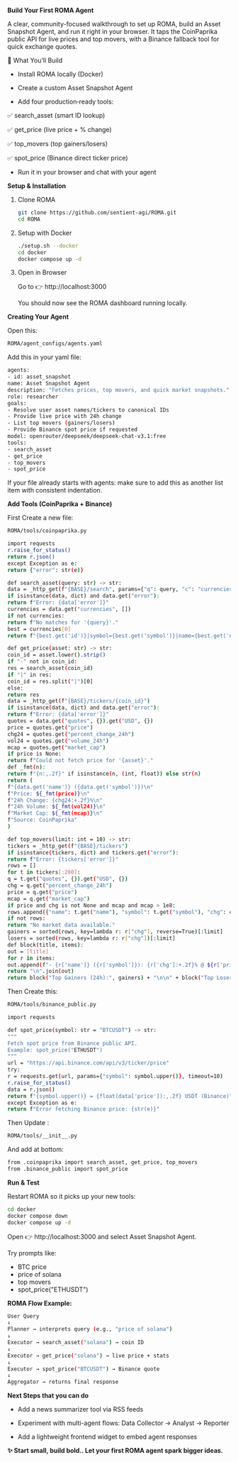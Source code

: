 **Build Your First ROMA Agent**

A clear, community-focused walkthrough to set up ROMA, build an Asset Snapshot Agent, and run it right in your browser. It taps the CoinPaprika public API for live prices and top movers, with a Binance fallback tool for quick exchange quotes.


🚀 What You’ll Build

- Install ROMA locally (Docker)

- Create a custom Asset Snapshot Agent

- Add four production‑ready tools:

 ✅ search_asset (smart ID lookup)

 ✅ get_price (live price + % change)

 ✅ top_movers (top gainers/losers)

 ✅ spot_price (Binance direct ticker price)

- Run it in your browser and chat with your agent
  

**Setup & Installation**

1. Clone ROMA
   ```bash
   git clone https://github.com/sentient-agi/ROMA.git
   cd ROMA
   ```
2. Setup with Docker
   ```bash
   ./setup.sh --docker
   cd docker
   docker compose up -d
   ```
 3. Open in Browser

    Go to 👉 http://localhost:3000

    You should now see the ROMA dashboard running locally.  

**Creating Your Agent**

Open this:
```bash
ROMA/agent_configs/agents.yaml
```
Add this in your yaml file:
```bash
agents:
- id: asset_snapshot
name: Asset Snapshot Agent
description: "Fetches prices, top movers, and quick market snapshots."
role: researcher
goals:
- Resolve user asset names/tickers to canonical IDs
- Provide live price with 24h change
- List top movers (gainers/losers)
- Provide Binance spot price if requested
model: openrouter/deepseek/deepseek-chat-v3.1:free
tools:
- search_asset
- get_price
- top_movers
- spot_price
```
If your file already starts with agents: make sure to add this as another list item with consistent indentation.

**Add Tools (CoinPaprika + Binance)**

First Create a new file:
```bash
ROMA/tools/coinpaprika.py
```
```bash
import requests
r.raise_for_status()
return r.json()
except Exception as e:
return {"error": str(e)}

def search_asset(query: str) -> str:
data = _http_get(f"{BASE}/search", params={"q": query, "c": "currencies", "limit": 5})
if isinstance(data, dict) and data.get("error"):
return f"Error: {data['error']}"
currencies = data.get("currencies", [])
if not currencies:
return f"No matches for '{query}'."
best = currencies[0]
return f"{best.get('id')}|symbol={best.get('symbol')}|name={best.get('name')}"

def get_price(asset: str) -> str:
coin_id = asset.lower().strip()
if "-" not in coin_id:
res = search_asset(coin_id)
if "|" in res:
coin_id = res.split("|")[0]
else:
return res
data = _http_get(f"{BASE}/tickers/{coin_id}")
if isinstance(data, dict) and data.get("error"):
return f"Error: {data['error']}"
quotes = data.get("quotes", {}).get("USD", {})
price = quotes.get("price")
chg24 = quotes.get("percent_change_24h")
vol24 = quotes.get("volume_24h")
mcap = quotes.get("market_cap")
if price is None:
return f"Could not fetch price for '{asset}'."
def _fmt(n):
return f"{n:,.2f}" if isinstance(n, (int, float)) else str(n)
return (
f"{data.get('name')} ({data.get('symbol')})\n"
f"Price: ${_fmt(price)}\n"
f"24h Change: {chg24:+.2f}%\n"
f"24h Volume: ${_fmt(vol24)}\n"
f"Market Cap: ${_fmt(mcap)}\n"
f"Source: CoinPaprika"
)

def top_movers(limit: int = 10) -> str:
tickers = _http_get(f"{BASE}/tickers")
if isinstance(tickers, dict) and tickers.get("error"):
return f"Error: {tickers['error']}"
rows = []
for t in tickers[:200]:
q = t.get("quotes", {}).get("USD", {})
chg = q.get("percent_change_24h")
price = q.get("price")
mcap = q.get("market_cap")
if price and chg is not None and mcap and mcap > 1e8:
rows.append({"name": t.get("name"), "symbol": t.get("symbol"), "chg": chg, "price": price})
if not rows:
return "No market data available."
gainers = sorted(rows, key=lambda r: r["chg"], reverse=True)[:limit]
losers = sorted(rows, key=lambda r: r["chg"])[:limit]
def block(title, items):
out = [title]
for r in items:
out.append(f"- {r['name']} ({r['symbol']}): {r['chg']:+.2f}% @ ${r['price']:,.4f}")
return "\n".join(out)
return block("Top Gainers (24h):", gainers) + "\n\n" + block("Top Losers (24h):", losers)
```
Then Create this:
```bash
ROMA/tools/binance_public.py
```
```bash
import requests

def spot_price(symbol: str = "BTCUSDT") -> str:
"""
Fetch spot price from Binance public API.
Example: spot_price("ETHUSDT")
"""
url = "https://api.binance.com/api/v3/ticker/price"
try:
r = requests.get(url, params={"symbol": symbol.upper()}, timeout=10)
r.raise_for_status()
data = r.json()
return f"{symbol.upper()} = {float(data['price']):,.2f} USDT (Binance)"
except Exception as e:
return f"Error fetching Binance price: {str(e)}"
```
Then Update :
```bash
ROMA/tools/__init__.py
```
And add at bottom:
```bash
from .coinpaprika import search_asset, get_price, top_movers
from .binance_public import spot_price
```

**Run & Test**

Restart ROMA so it picks up your new tools:
```bash
cd docker
docker compose down
docker compose up -d
```
Open 👉 http://localhost:3000 and select Asset Snapshot Agent.

Try prompts like:

- BTC price
- price of solana
- top movers
- spot_price("ETHUSDT")

**ROMA Flow Example:**
```bash
User Query
↓
Planner → interprets query (e.g., "price of solana")
↓
Executor → search_asset("solana") → coin ID
↓
Executor → get_price("solana") → live price + stats
↓
Executor → spot_price("BTCUSDT") → Binance quote
↓
Aggregator → returns final response
```

**Next Steps that you can do**

- Add a news summarizer tool via RSS feeds

- Experiment with multi-agent flows: Data Collector → Analyst → Reporter

- Add a lightweight frontend widget to embed agent responses

**✨ Start small, build bold.. Let your first ROMA agent spark bigger ideas.**


